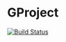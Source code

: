 # GProject

[![Build Status](https://travis-ci.org/Sermelyan/GProject.svg?branch=template)](https://travis-ci.org/Sermelyan/GProject)

